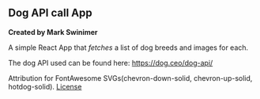 ## Dog API call App
**Created by Mark Swinimer**

A simple React App that *fetches* a list of dog breeds and images for each.

The dog API used can be found here: https://dog.ceo/dog-api/

Attribution for FontAwesome SVGs(chevron-down-solid, chevron-up-solid, hotdog-solid).
[License](https://fontawesome.com/license)